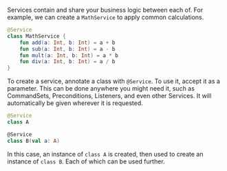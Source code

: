 Services contain and share your business logic between each of. For example, we can create a `MathService` to apply common calculations.

```kotlin
@Service
class MathService {
    fun add(a: Int, b: Int) = a + b
    fun sub(a: Int, b: Int) = a - b
    fun mult(a: Int, b: Int) = a * b
    fun div(a: Int, b: Int) = a / b
}
```

 To create a service, annotate a class with `@Service`. To use it, accept it as a parameter. This can be done anywhere you might need it, such as CommandSets, Preconditions, Listeners, and even other Services. It will automatically be given wherever it is requested.

```kotlin
@Service
class A

@Service
class B(val a: A)
```

In this case, an instance of `class A` is created, then used to create an instance of `class B`. Each of which can be used further.
